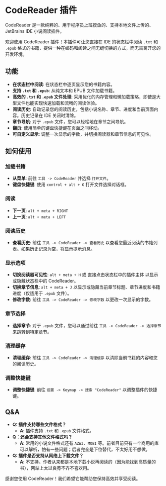 # CodeReader 插件

<!-- Plugin description -->
CodeReader 是一款纯粹的、用于程序员上班摸鱼的、支持本地文件上传的、JetBrains IDE 小说阅读插件。

欢迎使用 CodeReader 插件！本插件可让您直接在 IDE 的状态栏中阅读 `.txt` 和 `.epub` 格式的书籍，提供一种在编码和阅读之间无缝切换的方式，而无需离开您的开发环境。

## 功能

- **在状态栏中阅读**: 在状态栏中逐页显示您的书籍内容。
- **支持 `.txt` 和 `.epub`**: 从纯文本和 EPUB 文件加载书籍。
- **高效的 `.txt` 和 `.epub` 文件处理**: 采用优化的内存管理和懒加载策略，即使是大型文件也能实现快速加载和流畅的阅读体验。
- **阅读历史**: 自动记录您的阅读历史，包括小说名称、章节、进度和当前页面内容。历史记录在 IDE 关闭时清除。
- **章节导航**: 对于 `.epub` 文件，您可以轻松地在章节之间导航。
- **翻页**: 使用简单的键盘快捷键在页面之间移动。
- **可自定义显示**: 调整一次显示的字数，并切换阅读器和章节信息的可见性。

## 如何使用

### 加载书籍

- **从菜单**: 前往 `工具 -> CodeReader` 并选择 `打开文件`。
- **键盘快捷键**: 使用 `control + alt + O` 打开文件选择对话框。

### 阅读

- **下一页**: `alt + meta + RIGHT`
- **上一页**: `alt + meta + LEFT`

### 阅读历史

- **查看历史**: 前往 `工具 -> CodeReader -> 查看历史` 以查看您最近阅读的书籍列表。如果历史记录为空，将显示提示消息。

### 显示选项

- **切换阅读器可见性**: `alt + meta + H` 或 直接点击状态栏中的插件主体 以显示或隐藏状态栏中的 CodeReader。
- **切换章节信息**: `alt + meta + J` 以显示或隐藏当前章节标题、章节进度和书籍进度（仅适用于 `.epub` 文件）。
- **修改字数**: 前往 `工具 -> CodeReader -> 修改字数` 以更改一次显示的字数。

### 章节选择

- **选择章节**: 对于 `.epub` 文件，您可以通过前往 `工具 -> CodeReader -> 选择章节` 来跳转到特定章节。

### 清理缓存

- **清理缓存**: 前往 `工具 -> CodeReader -> 清理缓存` 以清除当前书籍的内容和您的阅读历史。

### 调整快捷键

- **调整快捷键**: 前往 `设置 -> Keymap -> 搜索 "CodeReader"` 以调整插件的快捷键。

## Q&A

- **Q: 插件支持哪些文件格式？**
  - **A**: 插件支持 `.txt` 和 `.epub` 文件格式。
- **Q：还会支持其他文件格式吗？**
  - **A**: 常用的小说文件格式还有 `AZW3`、`MOBI` 等。前者目前只有一个商用的库可以解析，怕有一些问题；后者完全是下位替代，不太好用不想做。
- **Q: 插件是否支持从网络上下载文件？**
  - **A**: 不支持。作者从来都是本地下载小说再阅读的（因为能找到高质量的书），网站上太过良莠不齐不喜欢用。

感谢您使用 CodeReader！我们希望它能帮助您保持高效并享受阅读。
<!-- Plugin description end -->
